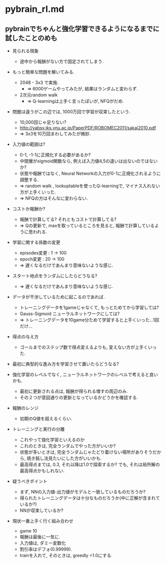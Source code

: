 pybrain_rl.md
===========================

## pybrainでちゃんと強化学習できるようになるまでに試したことのめも
+ 見られる現象
  + 途中から報酬がない方で固定されてしまう.

+ もっと簡単な問題を解いてみる.
  + 2048 - 3x3 で実施.
    + => 6000ゲームやってみたが, 結果はランダムと変わらず.
  + 2次元random walk
    + => Q-learningは上手く言ったぽいが, NFQがだめ.

+ 問題は違うがこの辺では, 1000万回で学習が収束したという.
  + 10,000回じゃ足りない?
  + http://yabsv.jks.ynu.ac.jp/PaperPDF/ROBOMEC2011/sakai2010.pdf
  + => 3x3を10万回まわしてみたが微妙.

+ 入力値の範囲は?
  + 0-1, -1-1に正規化する必要があるか?
  + 中間層がsigmoid関数なら, 例えば入力値4,5の違いは出ないのではないか?
  + 状態や報酬ではなく, Neural Networkの入力が0-1に正規化されるように調整する.
  + => random walk , lookuptableを使ったQ-learningで, マイナス入れない方が上手くいった.
  + => NFQの方はそんなに変わらない.

+ コストか報酬か?
  + 報酬で計算してる? それともコストで計算してる?
  + => Qの更新で, maxを取っているところを見ると, 報酬で計算しているように思われる.

+ 学習に関する係数の変更
  + episodes変更 :  1 -> 100
  + epoch変更    : 20 -> 100
  + => 遅くなるだけであんまり意味ないような感じ.

+ スタート地点をランダムにしたらどうなる?
  + => 遅くなるだけであんまり意味ないような感じ.

+ データが干渉しているために起こるのであれば.
  + トレーニングデータを1gameじゃなくて, もっとためてから学習しては?
  + Gauss-Sigmoid ニューラルネットワークにしては?
  + => トレーニングデータを10game分ためて学習すると上手くいった...1回だけ...

+ 得点の与え方
  + ゴールまでのステップ数で得点変えるよりも, 変えない方が上手くいった.

+ 最初に典型的な進み方を学習させて置いたらどうなる?

+ 強化学習のレベルでなく, ニューラルネットワークのレベルで考えると良いかも.
  + 最初に更新される点は, 報酬が得られる増すの周辺のみ.
  + その２つが意図通りの更新となっているかどうかを確認する.

+ 報酬のレンジ
  + 初期のQ値を超えるくらい.

+ トレーニングと実行の分離
  + これやって強化学習といえるのか
  + これのときは, 完全ランダムでやった方がいいか?
  + 状態が多いときは, 完全ランダムじゃたどり着けない場所がありそうだから,
    焼き鈍し法見たいにした方がいいかも.
  + 最高得点までは, 0.3, それ以降は1.0で探索するか?
    でも, それは局所解の最高得点かもしれない.

+ 疑うべきポイント
  + まず, NNの入力値-出力値がモデルと一致しているものだろうか?
  + 得られたトレーニングデータは十分なものだろうか(中に正解が含まれているか?)
  + NNが収束しているか?

+ 現状一番上手く行く組み合わせ
  + game 10
  + 報酬は最後に一気に.
  + 入力値は, ダミー変数化
  + 割引率はデフォ(0.99999).
  + trainを入れて, そのときは,  greedly =1.0にする.


